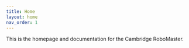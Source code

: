 ```yaml
---
title: Home
layout: home
nav_order: 1
---
```


This is the homepage and documentation for the Cambridge RoboMaster.
